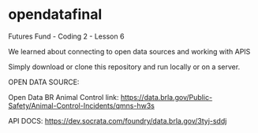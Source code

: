 # opendatafinal
Futures Fund - Coding 2 - Lesson 6

We learned about connecting to open data sources and working with APIS

Simply download or clone this repository and run locally or on a server.

OPEN DATA SOURCE:

Open Data BR Animal Control link:
https://data.brla.gov/Public-Safety/Animal-Control-Incidents/qmns-hw3s

API DOCS:
https://dev.socrata.com/foundry/data.brla.gov/3tyj-sddj